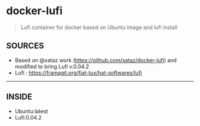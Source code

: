 # docker-lufi

> Lufi container for docker based on Ubuntu image and lufi install

## SOURCES

- Based on @xataz work (<https://github.com/xataz/docker-lufi>) and modified to bring Lufi v.0.04.2
- Lufi : <https://framagit.org/fiat-tux/hat-softwares/lufi>

---

## INSIDE

- Ubuntu:latest
- Lufi:0.04.2
